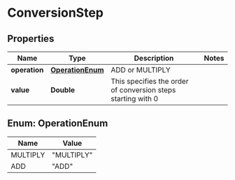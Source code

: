 
# ConversionStep

## Properties
Name | Type | Description | Notes
------------ | ------------- | ------------- | -------------
**operation** | [**OperationEnum**](#OperationEnum) | ADD or MULTIPLY | 
**value** | **Double** | This specifies the order of conversion steps starting with 0 | 


<a name="OperationEnum"></a>
## Enum: OperationEnum
Name | Value
---- | -----
MULTIPLY | &quot;MULTIPLY&quot;
ADD | &quot;ADD&quot;



